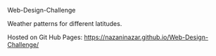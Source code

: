Web-Design-Challenge


Weather patterns for  different latitudes. 


Hosted on Git Hub Pages: https://nazaninazar.github.io/Web-Design-Challenge/